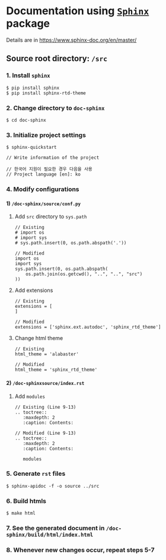 # Documentation using [`Sphinx`](https://www.sphinx-doc.org/en/master/) package
Details are in https://www.sphinx-doc.org/en/master/

## Source root directory: `/src`


### 1. Install `sphinx`
    $ pip install sphinx
    $ pip install sphinx-rtd-theme


### 2. Change directory to `doc-sphinx`
    $ cd doc-sphinx


### 3. Initialize project settings
    $ sphinx-quickstart
    
    // Write information of the project 
    
    // 한국어 지원이 필요한 경우 다음을 사용
    // Project language [en]: ko

### 4. Modify configurations
#### 1) `/doc-sphinx/source/conf.py`
1. Add `src` directory to `sys.path`
     
       // Existing
       # import os
       # import sys
       # sys.path.insert(0, os.path.abspath('.'))
       
       // Modified
       import os
       import sys
       sys.path.insert(0, os.path.abspath(
           os.path.join(os.getcwd(), "..", "..", "src")
       ))

2. Add extensions

       // Existing
       extensions = [
       ]
       
       // Modified
       extensions = ['sphinx.ext.autodoc', 'sphinx_rtd_theme']

3. Change html theme

       // Existing
       html_theme = 'alabaster'
       
       // Modified
       html_theme = 'sphinx_rtd_theme'


#### 2) `/doc-sphinxsource/index.rst`
1. Add `modules`
       
       // Existing (Line 9-13)
       .. toctree::
          :maxdepth: 2
          :caption: Contents:
    
       // Modified (Line 9-13)
       .. toctree::
          :maxdepth: 2
          :caption: Contents:
    
          modules
      

### 5. Generate `rst` files
    $ sphinx-apidoc -f -o source ../src
    
    
### 6. Build htmls
    $ make html 
    

### 7. See the generated document in `/doc-sphinx/build/html/index.html`


### 8. Whenever new changes occur, repeat steps 5-7

